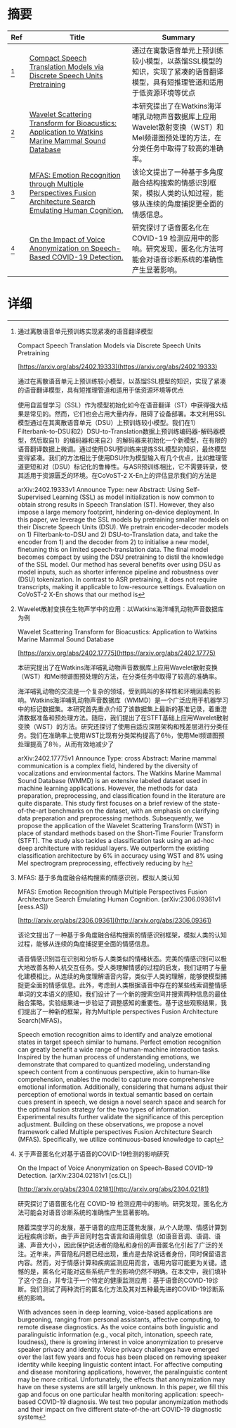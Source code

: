 # 摘要

| Ref | Title | Summary |
| --- | --- | --- |
| [^1] | [Compact Speech Translation Models via Discrete Speech Units Pretraining](https://arxiv.org/abs/2402.19333) | 通过在离散语音单元上预训练较小模型，以蒸馏SSL模型的知识，实现了紧凑的语音翻译模型，具有短推理管道和适用于低资源环境等优点 |
| [^2] | [Wavelet Scattering Transform for Bioacustics: Application to Watkins Marine Mammal Sound Database](https://arxiv.org/abs/2402.17775) | 本研究提出了在Watkins海洋哺乳动物声音数据库上应用Wavelet散射变换（WST）和Mel频谱图预处理的方法，在分类任务中取得了较高的准确率。 |
| [^3] | [MFAS: Emotion Recognition through Multiple Perspectives Fusion Architecture Search Emulating Human Cognition.](http://arxiv.org/abs/2306.09361) | 该论文提出了一种基于多角度融合结构搜索的情感识别框架，模拟人类的认知过程，能够从连续的角度捕捉更全面的情感信息。 |
| [^4] | [On the Impact of Voice Anonymization on Speech-Based COVID-19 Detection.](http://arxiv.org/abs/2304.02181) | 研究探讨了语音匿名化在 COVID-19 检测应用中的影响。研究发现，匿名化方法可能会对语音诊断系统的准确性产生显著影响。 |

# 详细

[^1]: 通过离散语音单元预训练实现紧凑的语音翻译模型

    Compact Speech Translation Models via Discrete Speech Units Pretraining

    [https://arxiv.org/abs/2402.19333](https://arxiv.org/abs/2402.19333)

    通过在离散语音单元上预训练较小模型，以蒸馏SSL模型的知识，实现了紧凑的语音翻译模型，具有短推理管道和适用于低资源环境等优点

    

    使用自监督学习（SSL）作为模型初始化如今在语音翻译（ST）中获得强大结果是常见的。然而，它们也会占用大量内存，阻碍了设备部署。本文利用SSL模型通过在其离散语音单元（DSU）上预训练较小模型。我们在1）Filterbank-to-DSU和2）DSU-to-Translation数据上预训练编码器-解码器模型，然后取自1）的编码器和来自2）的解码器来初始化一个新模型，在有限的语音翻译数据上微调。通过使用DSU预训练来提炼SSL模型的知识，最终模型变得紧凑。我们的方法相比于使用DSU作为模型输入有几个优点，比如推理管道更短和对（DSU）标记化的鲁棒性。与ASR预训练相比，它不需要转录，使其适用于资源匮乏的环境。在CoVoST-2 X-En上的评估显示我们的方法是

    arXiv:2402.19333v1 Announce Type: new  Abstract: Using Self-Supervised Learning (SSL) as model initialization is now common to obtain strong results in Speech Translation (ST). However, they also impose a large memory footprint, hindering on-device deployment. In this paper, we leverage the SSL models by pretraining smaller models on their Discrete Speech Units (DSU). We pretrain encoder-decoder models on 1) Filterbank-to-DSU and 2) DSU-to-Translation data, and take the encoder from 1) and the decoder from 2) to initialise a new model, finetuning this on limited speech-translation data. The final model becomes compact by using the DSU pretraining to distil the knowledge of the SSL model. Our method has several benefits over using DSU as model inputs, such as shorter inference pipeline and robustness over (DSU) tokenization. In contrast to ASR pretraining, it does not require transcripts, making it applicable to low-resource settings. Evaluation on CoVoST-2 X-En shows that our method is
    
[^2]: Wavelet散射变换在生物声学中的应用：以Watkins海洋哺乳动物声音数据库为例

    Wavelet Scattering Transform for Bioacustics: Application to Watkins Marine Mammal Sound Database

    [https://arxiv.org/abs/2402.17775](https://arxiv.org/abs/2402.17775)

    本研究提出了在Watkins海洋哺乳动物声音数据库上应用Wavelet散射变换（WST）和Mel频谱图预处理的方法，在分类任务中取得了较高的准确率。

    

    海洋哺乳动物的交流是一个复杂的领域，受到鸣叫的多样性和环境因素的影响。Watkins海洋哺乳动物声音数据库（WMMD）是一个广泛应用于机器学习中的标记数据集。本研究首先重点介绍了该数据集上最新的基准记录，着重澄清数据准备和预处理方法。随后，我们提出了在STFT基础上应用Wavelet散射变换（WST）的方法。研究还探讨了使用自适应深层架构和残差层进行分类任务。我们在准确率上使用WST比现有分类架构提高了6％，使用Mel频谱图预处理提高了8％，从而有效地减少了

    arXiv:2402.17775v1 Announce Type: cross  Abstract: Marine mammal communication is a complex field, hindered by the diversity of vocalizations and environmental factors. The Watkins Marine Mammal Sound Database (WMMD) is an extensive labeled dataset used in machine learning applications. However, the methods for data preparation, preprocessing, and classification found in the literature are quite disparate. This study first focuses on a brief review of the state-of-the-art benchmarks on the dataset, with an emphasis on clarifying data preparation and preprocessing methods. Subsequently, we propose the application of the Wavelet Scattering Transform (WST) in place of standard methods based on the Short-Time Fourier Transform (STFT). The study also tackles a classification task using an ad-hoc deep architecture with residual layers. We outperform the existing classification architecture by $6\%$ in accuracy using WST and $8\%$ using Mel spectrogram preprocessing, effectively reducing by h
    
[^3]: MFAS: 基于多角度融合结构搜索的情感识别，模拟人类认知

    MFAS: Emotion Recognition through Multiple Perspectives Fusion Architecture Search Emulating Human Cognition. (arXiv:2306.09361v1 [eess.AS])

    [http://arxiv.org/abs/2306.09361](http://arxiv.org/abs/2306.09361)

    该论文提出了一种基于多角度融合结构搜索的情感识别框架，模拟人类的认知过程，能够从连续的角度捕捉更全面的情感信息。

    

    语音情感识别旨在识别和分析与人类类似的情绪状态。完美的情感识别可以极大地改善各种人机交互任务。受人类理解情感的过程的启发，我们证明了与量化建模相比，从连续的角度理解语音内容，类似于人类的理解，能够使模型捕捉更全面的情感信息。此外，考虑到人类根据语音中存在的某些线索调整情感单词的文本语义的感知，我们设计了一个新的搜索空间并搜索两种信息的最佳融合策略。实验结果进一步验证了调整感知的重要性。基于这些观察结果，我们提出了一种新的框架，称为Multiple perspectives Fusion Architecture Search(MFAS)。

    Speech emotion recognition aims to identify and analyze emotional states in target speech similar to humans. Perfect emotion recognition can greatly benefit a wide range of human-machine interaction tasks. Inspired by the human process of understanding emotions, we demonstrate that compared to quantized modeling, understanding speech content from a continuous perspective, akin to human-like comprehension, enables the model to capture more comprehensive emotional information. Additionally, considering that humans adjust their perception of emotional words in textual semantic based on certain cues present in speech, we design a novel search space and search for the optimal fusion strategy for the two types of information. Experimental results further validate the significance of this perception adjustment. Building on these observations, we propose a novel framework called Multiple perspectives Fusion Architecture Search (MFAS). Specifically, we utilize continuous-based knowledge to capt
    
[^4]: 关于声音匿名化对基于语音的COVID-19检测的影响研究

    On the Impact of Voice Anonymization on Speech-Based COVID-19 Detection. (arXiv:2304.02181v1 [cs.CL])

    [http://arxiv.org/abs/2304.02181](http://arxiv.org/abs/2304.02181)

    研究探讨了语音匿名化在 COVID-19 检测应用中的影响。研究发现，匿名化方法可能会对语音诊断系统的准确性产生显著影响。

    

    随着深度学习的发展，基于语音的应用正蓬勃发展，从个人助理、情感计算到远程疾病诊断。由于声音同时包含语言和语用信息（如语音音调、语调、语速、声音大小），因此保护说话者的隐私和身份的声音匿名化引起了广泛的关注。近年来，声音隐私问题已经出现，重点是去除说话者身份，同时保留语言内容。然而，对于情感计算和疾病监测应用而言，语用内容可能更为关键。遗憾的是，匿名化可能对这些系统产生的影响仍然不明确。在本文中，我们填补了这个空白，并专注于一个特定的健康监测应用：基于语音的COVID-19诊断。我们测试了两种流行的匿名化方法及其对五种最先进的COVID-19诊断系统的影响。

    With advances seen in deep learning, voice-based applications are burgeoning, ranging from personal assistants, affective computing, to remote disease diagnostics. As the voice contains both linguistic and paralinguistic information (e.g., vocal pitch, intonation, speech rate, loudness), there is growing interest in voice anonymization to preserve speaker privacy and identity. Voice privacy challenges have emerged over the last few years and focus has been placed on removing speaker identity while keeping linguistic content intact. For affective computing and disease monitoring applications, however, the paralinguistic content may be more critical. Unfortunately, the effects that anonymization may have on these systems are still largely unknown. In this paper, we fill this gap and focus on one particular health monitoring application: speech-based COVID-19 diagnosis. We test two popular anonymization methods and their impact on five different state-of-the-art COVID-19 diagnostic system
    

